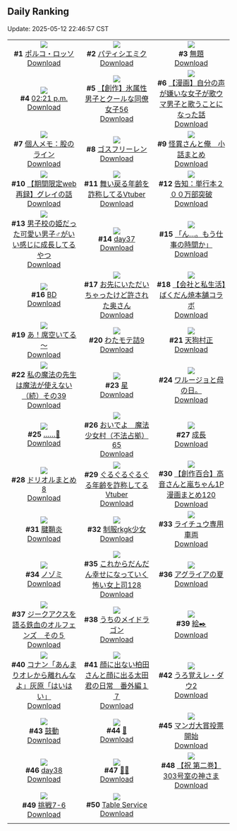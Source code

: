 ## Daily Ranking
Update: 2025-05-12 22:46:57 CST

|      |      |      |
| :----: | :----: | :----: |
| ![](https://i.pixiv.re/c/240x480/img-master/img/2025/05/10/00/00/16/130225974_p0_master1200.jpg)<br>**#1** [ポルコ・ロッソ](https://www.pixiv.net/artworks/130225974)<br>[Download](https://i.pixiv.re/img-original/img/2025/05/10/00/00/16/130225974_p0.jpg) | ![](https://i.pixiv.re/c/240x480/img-master/img/2025/05/10/00/00/40/130226120_p0_master1200.jpg)<br>**#2** [パティシエミク](https://www.pixiv.net/artworks/130226120)<br>[Download](https://i.pixiv.re/img-original/img/2025/05/10/00/00/40/130226120_p0.png) | ![](https://i.pixiv.re/c/240x480/img-master/img/2025/05/10/22/39/55/130262618_p0_master1200.jpg)<br>**#3** [無題](https://www.pixiv.net/artworks/130262618)<br>[Download](https://i.pixiv.re/img-original/img/2025/05/10/22/39/55/130262618_p0.jpg) |
| ![](https://i.pixiv.re/c/240x480/img-master/img/2025/05/10/00/01/16/130226242_p0_master1200.jpg)<br>**#4** [02:21 p.m.](https://www.pixiv.net/artworks/130226242)<br>[Download](https://i.pixiv.re/img-original/img/2025/05/10/00/01/16/130226242_p0.jpg) | ![](https://i.pixiv.re/c/240x480/img-master/img/2025/05/11/00/02/54/130266698_p0_master1200.jpg)<br>**#5** [【創作】氷属性男子とクールな同僚女子56](https://www.pixiv.net/artworks/130266698)<br>[Download](https://i.pixiv.re/img-original/img/2025/05/11/00/02/54/130266698_p0.jpg) | ![](https://i.pixiv.re/c/240x480/img-master/img/2025/05/10/00/02/20/130226391_p0_master1200.jpg)<br>**#6** [【漫画】自分の声が嫌いな女子が歌ウマ男子と歌うことになった話](https://www.pixiv.net/artworks/130226391)<br>[Download](https://i.pixiv.re/img-original/img/2025/05/10/00/02/20/130226391_p0.jpg) |
| ![](https://i.pixiv.re/c/240x480/img-master/img/2025/05/10/06/00/08/130233989_p0_master1200.jpg)<br>**#7** [個人メモ：股のライン](https://www.pixiv.net/artworks/130233989)<br>[Download](https://i.pixiv.re/img-original/img/2025/05/10/06/00/08/130233989_p0.jpg) | ![](https://i.pixiv.re/c/240x480/img-master/img/2025/05/10/00/00/21/130226012_p0_master1200.jpg)<br>**#8** [ゴスフリーレン](https://www.pixiv.net/artworks/130226012)<br>[Download](https://i.pixiv.re/img-original/img/2025/05/10/00/00/21/130226012_p0.png) | ![](https://i.pixiv.re/c/240x480/img-master/img/2025/05/11/18/41/21/130295043_p0_master1200.jpg)<br>**#9** [怪異さんと俺＿小話まとめ](https://www.pixiv.net/artworks/130295043)<br>[Download](https://i.pixiv.re/img-original/img/2025/05/11/18/41/21/130295043_p0.jpg) |
| ![](https://i.pixiv.re/c/240x480/img-master/img/2025/05/10/09/49/38/130238039_p0_master1200.jpg)<br>**#10** [【期間限定web再録】グレイの話](https://www.pixiv.net/artworks/130238039)<br>[Download](https://i.pixiv.re/img-original/img/2025/05/10/09/49/38/130238039_p0.jpg) | ![](https://i.pixiv.re/c/240x480/img-master/img/2025/05/10/21/25/49/130259239_p0_master1200.jpg)<br>**#11** [舞い戻る年齢を詐称してるVtuber](https://www.pixiv.net/artworks/130259239)<br>[Download](https://i.pixiv.re/img-original/img/2025/05/10/21/25/49/130259239_p0.jpg) | ![](https://i.pixiv.re/c/240x480/img-master/img/2025/05/10/16/48/59/130248703_p0_master1200.jpg)<br>**#12** [告知：単行本２００万部突破](https://www.pixiv.net/artworks/130248703)<br>[Download](https://i.pixiv.re/img-original/img/2025/05/10/16/48/59/130248703_p0.jpg) |
| ![](https://i.pixiv.re/c/240x480/img-master/img/2025/05/11/00/00/24/130266304_p0_master1200.jpg)<br>**#13** [男子校の姫だった可愛い男子♂がいい感じに成長してるやつ](https://www.pixiv.net/artworks/130266304)<br>[Download](https://i.pixiv.re/img-original/img/2025/05/11/00/00/24/130266304_p0.jpg) | ![](https://i.pixiv.re/c/240x480/img-master/img/2025/05/10/01/13/20/130229194_p0_master1200.jpg)<br>**#14** [day37](https://www.pixiv.net/artworks/130229194)<br>[Download](https://i.pixiv.re/img-original/img/2025/05/10/01/13/20/130229194_p0.jpg) | ![](https://i.pixiv.re/c/240x480/img-master/img/2025/05/10/00/00/12/130225931_p0_master1200.jpg)<br>**#15** [「ん…。もう仕事の時間か」](https://www.pixiv.net/artworks/130225931)<br>[Download](https://i.pixiv.re/img-original/img/2025/05/10/00/00/12/130225931_p0.jpg) |
| ![](https://i.pixiv.re/c/240x480/img-master/img/2025/05/11/00/00/03/130266138_p0_master1200.jpg)<br>**#16** [BD](https://www.pixiv.net/artworks/130266138)<br>[Download](https://i.pixiv.re/img-original/img/2025/05/11/00/00/03/130266138_p0.jpg) | ![](https://i.pixiv.re/c/240x480/img-master/img/2025/05/10/00/03/28/130226494_p0_master1200.jpg)<br>**#17** [お先にいただいちゃったけど許された奥さん](https://www.pixiv.net/artworks/130226494)<br>[Download](https://i.pixiv.re/img-original/img/2025/05/10/00/03/28/130226494_p0.jpg) | ![](https://i.pixiv.re/c/240x480/img-master/img/2025/05/10/16/40/28/130248460_p0_master1200.jpg)<br>**#18** [【会社と私生活】ばくだん焼本舗コラボ](https://www.pixiv.net/artworks/130248460)<br>[Download](https://i.pixiv.re/img-original/img/2025/05/10/16/40/28/130248460_p0.jpg) |
| ![](https://i.pixiv.re/c/240x480/img-master/img/2025/05/10/00/00/13/130225940_p0_master1200.jpg)<br>**#19** [あ！席空いてる～](https://www.pixiv.net/artworks/130225940)<br>[Download](https://i.pixiv.re/img-original/img/2025/05/10/00/00/13/130225940_p0.jpg) | ![](https://i.pixiv.re/c/240x480/img-master/img/2025/05/10/10/07/28/130238503_p0_master1200.jpg)<br>**#20** [わたモテ詰9](https://www.pixiv.net/artworks/130238503)<br>[Download](https://i.pixiv.re/img-original/img/2025/05/10/10/07/28/130238503_p0.png) | ![](https://i.pixiv.re/c/240x480/img-master/img/2025/05/10/13/05/13/130242837_p0_master1200.jpg)<br>**#21** [天狗村正](https://www.pixiv.net/artworks/130242837)<br>[Download](https://i.pixiv.re/img-original/img/2025/05/10/13/05/13/130242837_p0.jpg) |
| ![](https://i.pixiv.re/c/240x480/img-master/img/2025/05/11/00/01/04/130266478_p0_master1200.jpg)<br>**#22** [私の魔法の先生は魔法が使えない（続）その39](https://www.pixiv.net/artworks/130266478)<br>[Download](https://i.pixiv.re/img-original/img/2025/05/11/00/01/04/130266478_p0.jpg) | ![](https://i.pixiv.re/c/240x480/img-master/img/2025/05/10/00/30/04/130227673_p0_master1200.jpg)<br>**#23** [星](https://www.pixiv.net/artworks/130227673)<br>[Download](https://i.pixiv.re/img-original/img/2025/05/10/00/30/04/130227673_p0.jpg) | ![](https://i.pixiv.re/c/240x480/img-master/img/2025/05/11/11/29/07/130281891_p0_master1200.jpg)<br>**#24** [ワルージョと母の日。](https://www.pixiv.net/artworks/130281891)<br>[Download](https://i.pixiv.re/img-original/img/2025/05/11/11/29/07/130281891_p0.jpg) |
| ![](https://i.pixiv.re/c/240x480/img-master/img/2025/05/10/14/54/58/130245552_p0_master1200.jpg)<br>**#25** [……🐙](https://www.pixiv.net/artworks/130245552)<br>[Download](https://i.pixiv.re/img-original/img/2025/05/10/14/54/58/130245552_p0.jpg) | ![](https://i.pixiv.re/c/240x480/img-master/img/2025/05/11/16/44/48/130290752_p0_master1200.jpg)<br>**#26** [おいでよ　魔法少女村（不法占拠）65](https://www.pixiv.net/artworks/130290752)<br>[Download](https://i.pixiv.re/img-original/img/2025/05/11/16/44/48/130290752_p0.png) | ![](https://i.pixiv.re/c/240x480/img-master/img/2025/05/11/00/07/48/130266987_p0_master1200.jpg)<br>**#27** [成長](https://www.pixiv.net/artworks/130266987)<br>[Download](https://i.pixiv.re/img-original/img/2025/05/11/00/07/48/130266987_p0.jpg) |
| ![](https://i.pixiv.re/c/240x480/img-master/img/2025/05/10/00/35/12/130227927_p0_master1200.jpg)<br>**#28** [ドリオルまとめ8](https://www.pixiv.net/artworks/130227927)<br>[Download](https://i.pixiv.re/img-original/img/2025/05/10/00/35/12/130227927_p0.jpg) | ![](https://i.pixiv.re/c/240x480/img-master/img/2025/05/11/21/11/51/130301389_p0_master1200.jpg)<br>**#29** [ぐるぐるぐるぐる年齢を詐称してるVtuber](https://www.pixiv.net/artworks/130301389)<br>[Download](https://i.pixiv.re/img-original/img/2025/05/11/21/11/51/130301389_p0.png) | ![](https://i.pixiv.re/c/240x480/img-master/img/2025/05/10/00/01/17/130226243_p0_master1200.jpg)<br>**#30** [【創作百合】高音さんと嵐ちゃん1P漫画まとめ120](https://www.pixiv.net/artworks/130226243)<br>[Download](https://i.pixiv.re/img-original/img/2025/05/10/00/01/17/130226243_p0.jpg) |
| ![](https://i.pixiv.re/c/240x480/img-master/img/2025/05/10/23/25/31/130264564_p0_master1200.jpg)<br>**#31** [腱鞘炎](https://www.pixiv.net/artworks/130264564)<br>[Download](https://i.pixiv.re/img-original/img/2025/05/10/23/25/31/130264564_p0.png) | ![](https://i.pixiv.re/c/240x480/img-master/img/2025/05/10/00/02/05/130226366_p0_master1200.jpg)<br>**#32** [制服rkgk少女](https://www.pixiv.net/artworks/130226366)<br>[Download](https://i.pixiv.re/img-original/img/2025/05/10/00/02/05/130226366_p0.png) | ![](https://i.pixiv.re/c/240x480/img-master/img/2025/05/11/19/56/22/130297827_p0_master1200.jpg)<br>**#33** [ライチュウ専用車両](https://www.pixiv.net/artworks/130297827)<br>[Download](https://i.pixiv.re/img-original/img/2025/05/11/19/56/22/130297827_p0.jpg) |
| ![](https://i.pixiv.re/c/240x480/img-master/img/2025/05/11/03/49/21/130273667_p0_master1200.jpg)<br>**#34** [ノゾミ](https://www.pixiv.net/artworks/130273667)<br>[Download](https://i.pixiv.re/img-original/img/2025/05/11/03/49/21/130273667_p0.png) | ![](https://i.pixiv.re/c/240x480/img-master/img/2025/05/10/17/30/25/130249971_p0_master1200.jpg)<br>**#35** [これからだんだん幸せになっていく怖い女上司128](https://www.pixiv.net/artworks/130249971)<br>[Download](https://i.pixiv.re/img-original/img/2025/05/10/17/30/25/130249971_p0.jpg) | ![](https://i.pixiv.re/c/240x480/img-master/img/2025/05/10/17/48/34/130250428_p0_master1200.jpg)<br>**#36** [アグライアの夏](https://www.pixiv.net/artworks/130250428)<br>[Download](https://i.pixiv.re/img-original/img/2025/05/10/17/48/34/130250428_p0.jpg) |
| ![](https://i.pixiv.re/c/240x480/img-master/img/2025/05/10/00/00/16/130225970_p0_master1200.jpg)<br>**#37** [ジークアクスを語る鉄血のオルフェンズ　その５](https://www.pixiv.net/artworks/130225970)<br>[Download](https://i.pixiv.re/img-original/img/2025/05/10/00/00/16/130225970_p0.jpg) | ![](https://i.pixiv.re/c/240x480/img-master/img/2025/05/10/19/47/11/130254871_p0_master1200.jpg)<br>**#38** [うちのメイドラゴン](https://www.pixiv.net/artworks/130254871)<br>[Download](https://i.pixiv.re/img-original/img/2025/05/10/19/47/11/130254871_p0.png) | ![](https://i.pixiv.re/c/240x480/img-master/img/2025/05/10/23/02/07/130263612_p0_master1200.jpg)<br>**#39** [絵✒️](https://www.pixiv.net/artworks/130263612)<br>[Download](https://i.pixiv.re/img-original/img/2025/05/10/23/02/07/130263612_p0.png) |
| ![](https://i.pixiv.re/c/240x480/img-master/img/2025/05/10/16/54/01/130248858_p0_master1200.jpg)<br>**#40** [コナン「あんまりオレから離れんなよ」灰原「はいはい」](https://www.pixiv.net/artworks/130248858)<br>[Download](https://i.pixiv.re/img-original/img/2025/05/10/16/54/01/130248858_p0.jpg) | ![](https://i.pixiv.re/c/240x480/img-master/img/2025/05/11/19/03/21/130295936_p0_master1200.jpg)<br>**#41** [顔に出ない柏田さんと顔に出る太田君の日常　番外編１７](https://www.pixiv.net/artworks/130295936)<br>[Download](https://i.pixiv.re/img-original/img/2025/05/11/19/03/21/130295936_p0.jpg) | ![](https://i.pixiv.re/c/240x480/img-master/img/2025/05/10/12/14/39/130241494_p0_master1200.jpg)<br>**#42** [うろ覚えレ・ダウ2](https://www.pixiv.net/artworks/130241494)<br>[Download](https://i.pixiv.re/img-original/img/2025/05/10/12/14/39/130241494_p0.png) |
| ![](https://i.pixiv.re/c/240x480/img-master/img/2025/05/10/15/11/37/130246028_p0_master1200.jpg)<br>**#43** [鼓動](https://www.pixiv.net/artworks/130246028)<br>[Download](https://i.pixiv.re/img-original/img/2025/05/10/15/11/37/130246028_p0.png) | ![](https://i.pixiv.re/c/240x480/img-master/img/2025/05/10/00/00/18/130225988_p0_master1200.jpg)<br>**#44** [🥵](https://www.pixiv.net/artworks/130225988)<br>[Download](https://i.pixiv.re/img-original/img/2025/05/10/00/00/18/130225988_p0.jpg) | ![](https://i.pixiv.re/c/240x480/img-master/img/2025/05/11/15/44/15/130288897_p0_master1200.jpg)<br>**#45** [マンガ大賞投票開始](https://www.pixiv.net/artworks/130288897)<br>[Download](https://i.pixiv.re/img-original/img/2025/05/11/15/44/15/130288897_p0.jpg) |
| ![](https://i.pixiv.re/c/240x480/img-master/img/2025/05/11/02/04/48/130271443_p0_master1200.jpg)<br>**#46** [day38](https://www.pixiv.net/artworks/130271443)<br>[Download](https://i.pixiv.re/img-original/img/2025/05/11/02/04/48/130271443_p0.jpg) | ![](https://i.pixiv.re/c/240x480/img-master/img/2025/05/10/00/00/19/130225996_p0_master1200.jpg)<br>**#47** [🖤💦](https://www.pixiv.net/artworks/130225996)<br>[Download](https://i.pixiv.re/img-original/img/2025/05/10/00/00/19/130225996_p0.jpg) | ![](https://i.pixiv.re/c/240x480/img-master/img/2025/05/11/16/02/34/130289513_p0_master1200.jpg)<br>**#48** [【祝 第二巻】303号室の神さま](https://www.pixiv.net/artworks/130289513)<br>[Download](https://i.pixiv.re/img-original/img/2025/05/11/16/02/34/130289513_p0.jpg) |
| ![](https://i.pixiv.re/c/240x480/img-master/img/2025/05/11/14/34/49/130286899_p0_master1200.jpg)<br>**#49** [挑戦7-6](https://www.pixiv.net/artworks/130286899)<br>[Download](https://i.pixiv.re/img-original/img/2025/05/11/14/34/49/130286899_p0.png) | ![](https://i.pixiv.re/c/240x480/img-master/img/2025/05/10/13/08/40/130242911_p0_master1200.jpg)<br>**#50** [Table Service](https://www.pixiv.net/artworks/130242911)<br>[Download](https://i.pixiv.re/img-original/img/2025/05/10/13/08/40/130242911_p0.jpg) |
|      |
